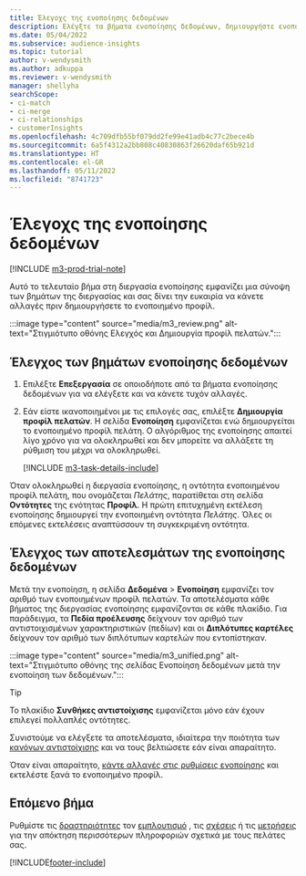 ```yaml
---
title: Έλεγοχς της ενοποίησης δεδομένων
description: Ελέγξτε τα βήματα ενοποίησης δεδομένων, δημιουργήστε ενοποιημένα προφίλ πελατών και ελέγξτε τα αποτελέσματα
ms.date: 05/04/2022
ms.subservice: audience-insights
ms.topic: tutorial
author: v-wendysmith
ms.author: adkuppa
ms.reviewer: v-wendysmith
manager: shellyha
searchScope:
- ci-match
- ci-merge
- ci-relationships
- customerInsights
ms.openlocfilehash: 4c709dfb55bf079dd2fe99e41adb4c77c2bece4b
ms.sourcegitcommit: 6a5f4312a2bb808c40830863f26620daf65b921d
ms.translationtype: HT
ms.contentlocale: el-GR
ms.lasthandoff: 05/11/2022
ms.locfileid: "8741723"
---
```

# <a name="review-data-unification"></a>Έλεγοχς της ενοποίησης δεδομένων

[!INCLUDE [m3-prod-trial-note](includes/m3-prod-trial-note.md)]

Αυτό το τελευταίο βήμα στη διεργασία ενοποίησης εμφανίζει μια σύνοψη των βημάτων της διεργασίας και σας δίνει την ευκαιρία να κάνετε αλλαγές πριν δημιουργήσετε το ενοποιημένο προφίλ.

:::image type="content" source="media/m3_review.png" alt-text="Στιγμιότυπο οθόνης Ελεγχός και Δημιουργία προφίλ πελατών.":::

## <a name="review-the-data-unification-steps"></a>Έλεγχος των βημάτων ενοποίησης δεδομένων

1. Επιλέξτε **Επεξεργασία** σε οποιοδήποτε από τα βήματα ενοποίησης δεδομένων για να ελέγξετε και να κάνετε τυχόν αλλαγές.

1. Εάν είστε ικανοποιημένοι με τις επιλογές σας, επιλέξτε **Δημιουργία προφίλ πελατών**. Η σελίδα **Ενοποίηση** εμφανίζεται ενώ δημιουργείται το ενοποιημένο προφίλ πελάτη. Ο αλγόριθμος της ενοποίησης απαιτεί λίγο χρόνο για να ολοκληρωθεί και δεν μπορείτε να αλλάξετε τη ρύθμιση του μέχρι να ολοκληρωθεί.

   [!INCLUDE [m3-task-details-include](includes/m3-task-details.md)]

Όταν ολοκληρωθεί η διεργασία ενοποίησης, η οντότητα ενοποιημένου προφίλ πελάτη, που ονομάζεται *Πελάτης*, παρατίθεται στη σελίδα **Οντότητες** της ενότητας **Προφίλ**. Η πρώτη επιτυχημένη εκτέλεση ενοποίησης δημιουργεί την ενοποιημένη οντότητα *Πελάτης*. Όλες οι επόμενες εκτελέσεις αναπτύσσουν τη συγκεκριμένη οντότητα.

## <a name="review-the-results-of-data-unification"></a>Έλεγχος των αποτελεσμάτων της ενοποίησης δεδομένων

Μετά την ενοποίηση, η σελίδα **Δεδομένα** > **Ενοποίηση** εμφανίζει τον αριθμό των ενοποιημένων προφίλ πελατών. Τα αποτελέσματα κάθε βήματος της διεργασίας ενοποίησης εμφανίζονται σε κάθε πλακίδιο. Για παράδειγμα, τα **Πεδία προέλευσης** δείχνουν τον αριθμό των αντιστοιχισμένων χαρακτηριστικών (πεδίων) και οι **Διπλότυπες καρτέλες** δείχνουν τον αριθμό των διπλότυπων καρτελών που εντοπίστηκαν.

:::image type="content" source="media/m3_unified.png" alt-text="Στιγμιότυπο οθόνης της σελίδας Ενοποίηση δεδομένων μετά την ενοποίηση των δεδομένων.":::

> [!TIP]
> Το πλακίδιο **Συνθήκες αντιστοίχισης** εμφανίζεται μόνο εάν έχουν επιλεγεί πολλαπλές οντότητες.

Συνιστούμε να ελέγξετε τα αποτελέσματα, ιδιαίτερα την ποιότητα των [κανόνων αντιστοίχισης](data-unification-update.md#manage-match-rules) και να τους βελτιώσετε εάν είναι απαραίτητο.

Όταν είναι απαραίτητο, [κάντε αλλαγές στις ρυθμίσεις ενοποίησης](data-unification-update.md) και εκτελέστε ξανά το ενοποιημένο προφίλ.

## <a name="next-step"></a>Επόμενο βήμα

Ρυθμίστε τις [δραστηριότητες](activities.md) τον [εμπλουτισμό](enrichment-hub.md) , τις [σχέσεις](relationships.md) ή τις [μετρήσεις](measures.md) για την απόκτηση περισσότερων πληροφοριών σχετικά με τους πελάτες σας.

[!INCLUDE[footer-include](includes/footer-banner.md)]
